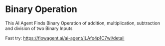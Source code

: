 # Binary Operation

This AI Agent Finds Binary Operation of addition, multiplication, subtraction and division of two Binary Inputs

Fast try: https://flowagent.ai/ai-agent/ILAfx4p1C7wl/detail
